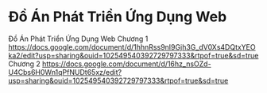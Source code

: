 # Đồ Án Phát Triền Ứng Dụng Web
Đồ Án Phát Triển Ứng Dụng Web
Chương 1
https://docs.google.com/document/d/1hhnRss9nI9Gjh3G_dV0Xs4DQtxYEOka2/edit?usp=sharing&ouid=102549540392729797333&rtpof=true&sd=true
Chương 2
https://docs.google.com/document/d/16hz_nsOZd-U4Cbs6H0Wn1qPfNUDt65xz/edit?usp=sharing&ouid=102549540392729797333&rtpof=true&sd=true

